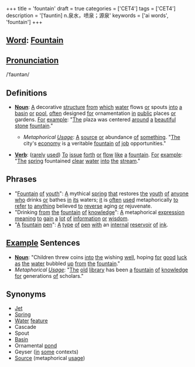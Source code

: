 +++
title = 'fountain'
draft = true
categories = ['CET4']
tags = ['CET4']
description = '[ˈfauntin] n.泉水，喷泉；源泉'
keywords = ['ai words', 'fountain']
+++

## [Word](/en/post/word/): [Fountain](/en/post/fountain/)

## [Pronunciation](/en/post/pronunciation/)
/ˈfaʊntən/

## Definitions
- **[Noun](/en/post/noun/)**: [A](/en/post/a/) decorative [structure](/en/post/structure/) [from](/en/post/from/) [which](/en/post/which/) [water](/en/post/water/) flows [or](/en/post/or/) spouts [into](/en/post/into/) [a](/en/post/a/) [basin](/en/post/basin/) [or](/en/post/or/) [pool](/en/post/pool/), [often](/en/post/often/) designed [for](/en/post/for/) ornamentation [in](/en/post/in/) [public](/en/post/public/) places [or](/en/post/or/) gardens. [For](/en/post/for/) [example](/en/post/example/): "[The](/en/post/the/) plaza was centered [around](/en/post/around/) [a](/en/post/a/) [beautiful](/en/post/beautiful/) [stone](/en/post/stone/) [fountain](/en/post/fountain/)."
  - *Metaphorical [Usage](/en/post/usage/)*: [A](/en/post/a/) [source](/en/post/source/) [or](/en/post/or/) abundance [of](/en/post/of/) [something](/en/post/something/). "[The](/en/post/the/) city's [economy](/en/post/economy/) is [a](/en/post/a/) veritable [fountain](/en/post/fountain/) [of](/en/post/of/) [job](/en/post/job/) opportunities."
  
- **[Verb](/en/post/verb/)**: ([rarely](/en/post/rarely/) [used](/en/post/used/)) [To](/en/post/to/) [issue](/en/post/issue/) [forth](/en/post/forth/) [or](/en/post/or/) [flow](/en/post/flow/) [like](/en/post/like/) [a](/en/post/a/) [fountain](/en/post/fountain/). [For](/en/post/for/) [example](/en/post/example/): "[The](/en/post/the/) [spring](/en/post/spring/) fountained [clear](/en/post/clear/) [water](/en/post/water/) [into](/en/post/into/) [the](/en/post/the/) [stream](/en/post/stream/)."

## Phrases
- "[Fountain](/en/post/fountain/) [of](/en/post/of/) [youth](/en/post/youth/)": [A](/en/post/a/) mythical [spring](/en/post/spring/) [that](/en/post/that/) restores [the](/en/post/the/) [youth](/en/post/youth/) [of](/en/post/of/) [anyone](/en/post/anyone/) [who](/en/post/who/) drinks [or](/en/post/or/) bathes [in](/en/post/in/) [its](/en/post/its/) waters; [it](/en/post/it/) is [often](/en/post/often/) [used](/en/post/used/) metaphorically [to](/en/post/to/) [refer](/en/post/refer/) [to](/en/post/to/) [anything](/en/post/anything/) believed [to](/en/post/to/) [reverse](/en/post/reverse/) aging [or](/en/post/or/) rejuvenate.
- "Drinking [from](/en/post/from/) [the](/en/post/the/) [fountain](/en/post/fountain/) [of](/en/post/of/) [knowledge](/en/post/knowledge/)": [A](/en/post/a/) metaphorical [expression](/en/post/expression/) [meaning](/en/post/meaning/) [to](/en/post/to/) [gain](/en/post/gain/) [a](/en/post/a/) [lot](/en/post/lot/) [of](/en/post/of/) [information](/en/post/information/) [or](/en/post/or/) [wisdom](/en/post/wisdom/).
- "[A](/en/post/a/) [fountain](/en/post/fountain/) [pen](/en/post/pen/)": [A](/en/post/a/) [type](/en/post/type/) [of](/en/post/of/) [pen](/en/post/pen/) [with](/en/post/with/) an [internal](/en/post/internal/) [reservoir](/en/post/reservoir/) [of](/en/post/of/) [ink](/en/post/ink/).

## [Example](/en/post/example/) Sentences
- **[Noun](/en/post/noun/)**: "Children threw coins [into](/en/post/into/) [the](/en/post/the/) wishing [well](/en/post/well/), hoping [for](/en/post/for/) [good](/en/post/good/) [luck](/en/post/luck/) [as](/en/post/as/) [the](/en/post/the/) [water](/en/post/water/) bubbled [up](/en/post/up/) [from](/en/post/from/) [the](/en/post/the/) [fountain](/en/post/fountain/)."
- *Metaphorical [Usage](/en/post/usage/)*: "[The](/en/post/the/) [old](/en/post/old/) [library](/en/post/library/) has been [a](/en/post/a/) [fountain](/en/post/fountain/) [of](/en/post/of/) [knowledge](/en/post/knowledge/) [for](/en/post/for/) generations [of](/en/post/of/) scholars."

## Synonyms
- [Jet](/en/post/jet/)
- [Spring](/en/post/spring/)
- [Water](/en/post/water/) [feature](/en/post/feature/)
- Cascade
- Spout
- [Basin](/en/post/basin/)
- Ornamental [pond](/en/post/pond/)
- Geyser ([in](/en/post/in/) [some](/en/post/some/) contexts)
- [Source](/en/post/source/) (metaphorical [usage](/en/post/usage/))
